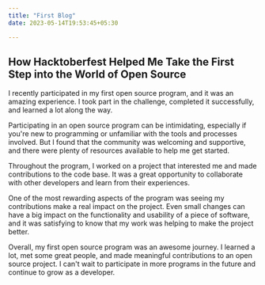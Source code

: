 ```yaml
---
title: "First Blog"
date: 2023-05-14T19:53:45+05:30

---
```

## **How Hacktoberfest Helped Me Take the First Step into the World of Open Source** ##
I recently participated in my first open source program, and it was an amazing experience. I took part in the challenge, completed it successfully, and learned a lot along the way.

Participating in an open source program can be intimidating, especially if you're new to programming or unfamiliar with the tools and processes involved. But I found that the community was welcoming and supportive, and there were plenty of resources available to help me get started.

Throughout the program, I worked on a project that interested me and made contributions to the code base. It was a great opportunity to collaborate with other developers and learn from their experiences.

One of the most rewarding aspects of the program was seeing my contributions make a real impact on the project. Even small changes can have a big impact on the functionality and usability of a piece of software, and it was satisfying to know that my work was helping to make the project better.

Overall, my first open source program was an awesome journey. I learned a lot, met some great people, and made meaningful contributions to an open source project. I can't wait to participate in more programs in the future and continue to grow as a developer.



